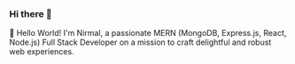 ### Hi there 👋
👋 Hello World! I'm Nirmal, a passionate MERN (MongoDB, Express.js, React, Node.js) Full Stack Developer on a mission to craft delightful and robust web experiences.
